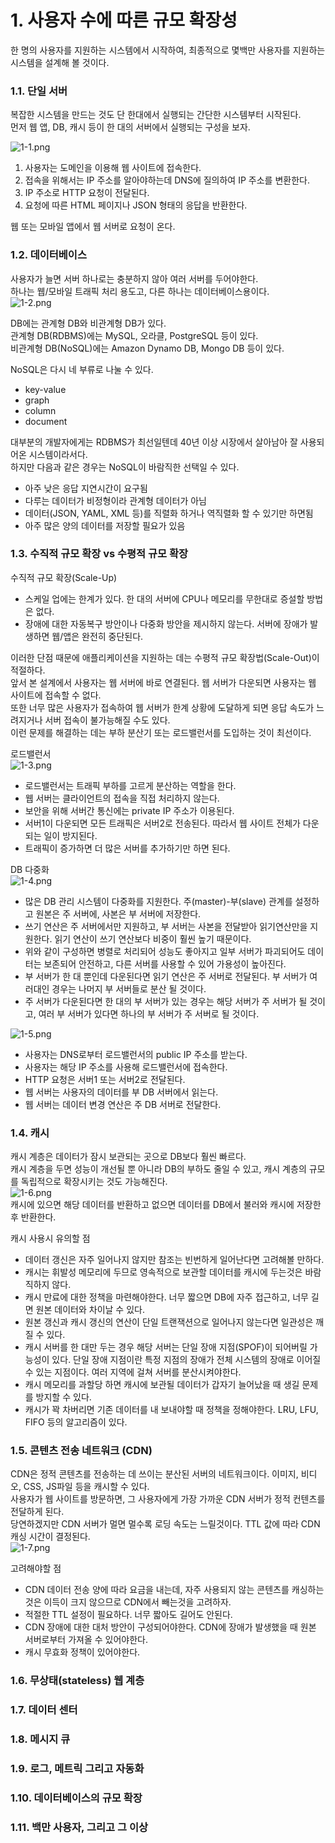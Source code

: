 # 1. 사용자 수에 따른 규모 확장성
한 명의 사용자를 지원하는 시스템에서 시작하여, 최종적으로 몇백만 사용자를 지원하는 시스템을 설계해 볼 것이다.

### 1.1. 단일 서버
복잡한 시스템을 만드는 것도 단 한대에서 실행되는 간단한 시스템부터 시작된다.  
먼저 웹 앱, DB, 캐시 등이 한 대의 서버에서 실행되는 구성을 보자.

![1-1.png](img/1-1.png)  
1. 사용자는 도메인을 이용해 웹 사이트에 접속한다.
2. 접속을 위해서는 IP 주소를 알아야하는데 DNS에 질의하여 IP 주소를 변환한다.
3. IP 주소로 HTTP 요청이 전달된다.
4. 요청에 따른 HTML 페이지나 JSON 형태의 응답을 반환한다.

웹 또는 모바일 앱에서 웹 서버로 요청이 온다.

### 1.2. 데이터베이스
사용자가 늘면 서버 하나로는 충분하지 않아 여러 서버를 두어야한다.  
하나는 웹/모바일 트래픽 처리 용도고, 다른 하나는 데이터베이스용이다.  
![1-2.png](img/1-2.png)

DB에는 관계형 DB와 비관계형 DB가 있다.  
관계형 DB(RDBMS)에는 MySQL, 오라클, PostgreSQL 등이 있다.  
비관계형 DB(NoSQL)에는 Amazon Dynamo DB, Mongo DB 등이 있다.  

NoSQL은 다시 네 부류로 나눌 수 있다. 
- key-value
- graph
- column
- document

대부분의 개발자에게는 RDBMS가 최선일텐데 40년 이상 시장에서 살아남아 잘 사용되어온 시스템이라서다.  
하지만 다음과 같은 경우는 NoSQL이 바람직한 선택일 수 있다.
- 아주 낮은 응답 지연시간이 요구됨
- 다루는 데이터가 비정형이라 관계형 데이터가 아님
- 데이터(JSON, YAML, XML 등)를 직렬화 하거나 역직렬화 할 수 있기만 하면됨
- 아주 많은 양의 데이터를 저장할 필요가 있음

### 1.3. 수직적 규모 확장 vs 수평적 규모 확장
수직적 규모 확장(Scale-Up)
- 스케일 업에는 한계가 있다. 한 대의 서버에 CPU나 메모리를 무한대로 증설할 방법은 없다.
- 장애에 대한 자동복구 방안이나 다중화 방안을 제시하지 않는다. 서버에 장애가 발생하면 웹/앱은 완전히 중단된다.

이러한 단점 때문에 애플리케이션을 지원하는 데는 수평적 규모 확장법(Scale-Out)이 적절하다.  
앞서 본 설계에서 사용자는 웹 서버에 바로 연결된다. 웹 서버가 다운되면 사용자는 웹 사이트에 접속할 수 없다.  
또한 너무 많은 사용자가 접속하여 웹 서버가 한계 상황에 도달하게 되면 응답 속도가 느려지거나 서버 접속이 불가능해질 수도 있다.  
이런 문제를 해결하는 데는 부하 분산기 또는 로드밸런서를 도입하는 것이 최선이다.

로드밸런서  
  ![1-3.png](img/1-3.png)
- 로드밸런서는 트래픽 부하를 고르게 분산하는 역할을 한다.
- 웹 서버는 클라이언트의 접속을 직접 처리하지 않는다.
- 보안을 위해 서버간 통신에는 private IP 주소가 이용된다.
- 서버1이 다운되면 모든 트래픽은 서버2로 전송된다. 따라서 웹 사이트 전체가 다운되는 일이 방지된다.
- 트래픽이 증가하면 더 많은 서버를 추가하기만 하면 된다.

DB 다중화  
![1-4.png](img/1-4.png)
- 많은 DB 관리 시스템이 다중화를 지원한다. 주(master)-부(slave) 관계를 설정하고 원본은 주 서버에, 사본은 부 서버에 저장한다.
- 쓰기 연산은 주 서버에서만 지원하고, 부 서버는 사본을 전달받아 읽기연산만을 지원한다. 읽기 연산이 쓰기 연산보다 비중이 훨씬 높기 때문이다.
- 위와 같이 구성하면 병렬로 처리되어 성능도 좋아지고 일부 서버가 파괴되어도 데이터는 보존되어 안전하고, 다른 서버를 사용할 수 있어 가용성이 높아진다.
- 부 서버가 한 대 뿐인데 다운된다면 읽기 연산은 주 서버로 전달된다. 부 서버가 여러대인 경우는 나머지 부 서버들로 분산 될 것이다.
- 주 서버가 다운된다면 한 대의 부 서버가 있는 경우는 해당 서버가 주 서버가 될 것이고, 여러 부 서버가 있다면 하나의 부 서버가 주 서버로 될 것이다.


![1-5.png](img/1-5.png)
- 사용자는 DNS로부터 로드밸런서의 public IP 주소를 받는다.
- 사용자는 해당 IP 주소를 사용해 로드밸런서에 접속한다.
- HTTP 요청은 서버1 또는 서버2로 전달된다.
- 웹 서버는 사용자의 데이터를 부 DB 서버에서 읽는다.
- 웹 서버는 데이터 변경 연산은 주 DB 서버로 전달한다.

### 1.4. 캐시
캐시 계층은 데이터가 잠시 보관되는 곳으로 DB보다 훨씬 빠르다.   
캐시 계층을 두면 성능이 개선될 뿐 아니라 DB의 부하도 줄일 수 있고, 캐시 계층의 규모를 독립적으로 확장시키는 것도 가능해진다.  
![1-6.png](img/1-6.png)  
캐시에 있으면 해당 데이터를 반환하고 없으면 데이터를 DB에서 불러와 캐시에 저장한 후 반환한다.

캐시 사용시 유의할 점
- 데이터 갱신은 자주 일어나지 않지만 참조는 빈번하게 일어난다면 고려해볼 만하다.
- 캐시는 휘발성 메모리에 두므로 영속적으로 보관할 데이터를 캐시에 두는것은 바람직하지 않다.
- 캐시 만료에 대한 정책을 마련해야한다. 너무 짧으면 DB에 자주 접근하고, 너무 길면 원본 데이터와 차이날 수 있다.
- 원본 갱신과 캐시 갱신의 연산이 단일 트랜잭션으로 일어나지 않는다면 일관성은 깨질 수 있다.
- 캐시 서버를 한 대만 두는 경우 해당 서버는 단일 장애 지점(SPOF)이 되어버릴 가능성이 있다. 단일 장애 지점이란 특정 지점의 장애가 전체 시스템의 장애로 이어질 수 있는 지점이다. 여러 지역에 걸쳐 서버를 분산시켜야한다.
- 캐시 메모리를 과할당 하면 캐시에 보관될 데이터가 갑자기 늘어났을 때 생길 문제를 방지할 수 있다.
- 캐시가 꽉 차버리면 기존 데이터를 내 보내야할 때 정책을 정해야한다. LRU, LFU, FIFO 등의 알고리즘이 있다.

### 1.5. 콘텐츠 전송 네트워크 (CDN)
CDN은 정적 콘텐츠를 전송하는 데 쓰이는 분산된 서버의 네트워크이다. 이미지, 비디오, CSS, JS파일 등을 캐시할 수 있다.  
사용자가 웹 사이트를 방문하면, 그 사용자에게 가장 가까운 CDN 서버가 정적 컨텐츠를 전달하게 된다.  
당연하겠지만 CDN 서버가 멀면 멀수록 로딩 속도는 느릴것이다.
TTL 값에 따라 CDN 캐싱 시간이 결정된다.  
![1-7.png](img/1-7.png)    

고려해야할 점
- CDN 데이터 전송 양에 따라 요금을 내는데, 자주 사용되지 않는 콘텐츠를 캐싱하는 것은 이득이 크지 않으므로 CDN에서 빼는것을 고려하자.
- 적절한 TTL 설정이 필요하다. 너무 짧아도 길어도 안된다.
- CDN 장애에 대한 대처 방안이 구성되어야한다. CDN에 장애가 발생했을 때 원본 서버로부터 가져올 수 있어야한다.
- 캐시 무효화 정책이 있어야한다.  

### 1.6. 무상태(stateless) 웹 계층
### 1.7. 데이터 센터
### 1.8. 메시지 큐
### 1.9. 로그, 메트릭 그리고 자동화
### 1.10. 데이터베이스의 규모 확장
### 1.11. 백만 사용자, 그리고 그 이상
